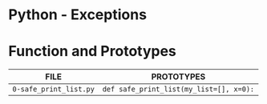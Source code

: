 # Python - Exceptions

# Function and Prototypes

| FILE | PROTOTYPES|
| -------- | ----------|
| `0-safe_print_list.py` | `def safe_print_list(my_list=[], x=0):` |
